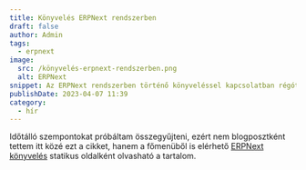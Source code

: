 ```yaml
---
title: Könyvelés ERPNext rendszerben
draft: false
author: Admin
tags:
  - erpnext
image:
  src: /könyvelés-erpnext-rendszerben.png
  alt: ERPNext
snippet: Az ERPNext rendszerben történő könyveléssel kapcsolatban régóta tartoztam egy cikkel, amiben összeszedtem néhány talán másoknak is hasznos szempontot.
publishDate: 2023-04-07 11:39
category:
  - hír
---
```


Időtálló szempontokat próbáltam összegyűjteni, ezért nem blogposztként tettem itt közé ezt a cikket, hanem a főmenüből is elérhető [ERPNext könyvelés](https://www.monolithon.com/konyveles) statikus oldalként olvasható a tartalom.
